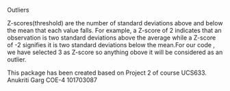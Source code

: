 Outliers 

Z-scores(threshold) are the number of standard deviations above and below the mean that each value falls. For example, a Z-score of 2 indicates that an observation is two standard deviations above the average while a Z-score of -2 signifies it is two standard deviations below the mean.For our code , we have selected 3 as Z-score so anything obove it will be considered as an outlier.

This package has been created based on Project 2 of course UCS633. 
Anukriti Garg COE-4 101703087

